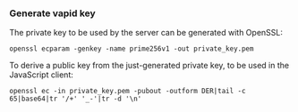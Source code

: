 ### Generate vapid key

The private key to be used by the server can be generated with OpenSSL:
```
openssl ecparam -genkey -name prime256v1 -out private_key.pem
```

To derive a public key from the just-generated private key, to be used in the JavaScript client:
```
openssl ec -in private_key.pem -pubout -outform DER|tail -c 65|base64|tr '/+' '_-'|tr -d '\n'
```
